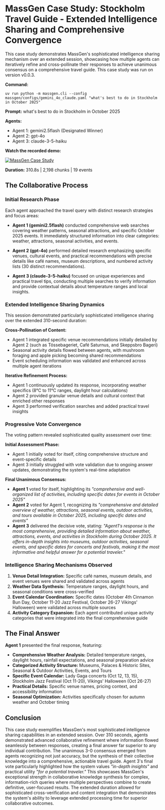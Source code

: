 # MassGen Case Study: Stockholm Travel Guide - Extended Intelligence Sharing and Comprehensive Convergence

This case study demonstrates MassGen's sophisticated intelligence sharing mechanism over an extended session, showcasing how multiple agents can iteratively refine and cross-pollinate their responses to achieve unanimous consensus on a comprehensive travel guide. This case study was run on version v0.0.3.

**Command:**
```
uv run python -m massgen.cli --config massgen/configs/gemini_4o_claude.yaml "what's best to do in Stockholm in October 2025"
```

**Prompt:** what's best to do in Stockholm in October 2025

**Agents:**
* Agent 1: gemini2.5flash (Designated Winner)
* Agent 2: gpt-4o
* Agent 3: claude-3-5-haiku

**Watch the recorded demo:**

[![MassGen Case Study](https://img.youtube.com/vi/SGi9vUk2YAI/0.jpg)](https://www.youtube.com/watch?v=SGi9vUk2YAI)

**Duration:** 310.8s | 2,198 chunks | 19 events

## The Collaborative Process

### Initial Research Phase

Each agent approached the travel query with distinct research strategies and focus areas:

* **Agent 1 (gemini2.5flash)** conducted comprehensive web searches covering weather patterns, seasonal attractions, and specific October 2025 events. It immediately structured information into clear categories: weather, attractions, seasonal activities, and events.

* **Agent 2 (gpt-4o)** performed detailed research emphasizing specific venues, cultural events, and practical recommendations with precise details like café names, museum descriptions, and numbered activity lists (30 distinct recommendations).

* **Agent 3 (claude-3-5-haiku)** focused on unique experiences and practical travel tips, conducting multiple searches to verify information and provide contextual details about temperature ranges and local insights.

### Extended Intelligence Sharing Dynamics

This session demonstrated particularly sophisticated intelligence sharing over the extended 310-second duration:

**Cross-Pollination of Content:**
- Agent 1 integrated specific venue recommendations initially detailed by Agent 2 (such as Tössebageriet, Café Saturnus, and Skeppsbro Bageri)
- Seasonal activity details flowed between agents, with mushroom foraging and apple picking becoming shared recommendations
- Event scheduling information was validated and enhanced across multiple agent iterations

**Iterative Refinement Process:**
- Agent 1 continuously updated its response, incorporating weather specifics (8°C to 11°C ranges, daylight hour calculations)
- Agent 2 provided granular venue details and cultural context that enriched other responses
- Agent 3 performed verification searches and added practical travel insights

### Progressive Vote Convergence

The voting pattern revealed sophisticated quality assessment over time:

**Initial Assessment Phase:**
- Agent 1 initially voted for itself, citing comprehensive structure and event-specific details
- Agent 3 initially struggled with vote validation due to ongoing answer updates, demonstrating the system's real-time adaptation

**Final Unanimous Consensus:**
- **Agent 1** voted for itself, highlighting its *"comprehensive and well-organized list of activities, including specific dates for events in October 2025"*
- **Agent 2** voted for Agent 1, recognizing its *"comprehensive and detailed overview of weather, attractions, seasonal events, outdoor activities, and tours available in October 2025, including specific dates and events"*
- **Agent 3** delivered the decisive vote, stating: *"Agent1's response is the most comprehensive, providing detailed information about weather, attractions, events, and activities in Stockholm during October 2025. It offers in-depth insights into museums, outdoor activities, seasonal events, and specific dates for concerts and festivals, making it the most informative and helpful answer for a potential traveler."*

### Intelligence Sharing Mechanisms Observed

1. **Venue Detail Integration:** Specific café names, museum details, and event venues were shared and validated across agents
2. **Weather Data Synthesis:** Temperature ranges, daylight hours, and seasonal conditions were cross-verified
3. **Event Calendar Coordination:** Specific dates (October 4th Cinnamon Bun Day, October 11-20 Jazz Festival, October 26-27 Vikings' Halloween) were validated across multiple sources
4. **Activity Category Expansion:** Each agent contributed unique activity categories that were integrated into the final comprehensive guide

## The Final Answer

**Agent 1** presented the final response, featuring:

- **Comprehensive Weather Analysis:** Detailed temperature ranges, daylight hours, rainfall expectations, and seasonal preparation advice
- **Categorized Activity Structure:** Museums, Palaces & Historic Sites, Seasonal & Outdoor Activities, Events, and Tours
- **Specific Event Calendar:** Lady Gaga concerts (Oct 12, 13, 15), Stockholm Jazz Festival (Oct 11-20), Vikings' Halloween (Oct 26-27)
- **Practical Details:** Specific venue names, pricing context, and accessibility information
- **Seasonal Optimization:** Activities specifically chosen for autumn weather and October timing

## Conclusion

This case study exemplifies MassGen's most sophisticated intelligence sharing capabilities in an extended session. Over 310 seconds, agents demonstrated advanced collaborative refinement where information flowed seamlessly between responses, creating a final answer far superior to any individual contribution. The unanimous 3-0 consensus emerged from agents recognizing not just accuracy, but the synthesis of their collective knowledge into a comprehensive, actionable travel guide. Agent 3's final vote particularly highlighted how the system values *"in-depth insights"* and practical utility *"for a potential traveler."* This showcases MassGen's exceptional strength in collaborative knowledge synthesis for complex, information-rich queries where multiple perspectives combine to create definitive, user-focused results. The extended duration allowed for sophisticated cross-verification and content integration that demonstrates the system's ability to leverage extended processing time for superior collaborative outcomes.
